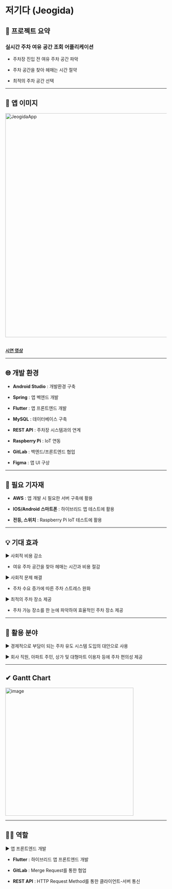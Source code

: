 # 저기다 (Jeogida)


##  📝 프로젝트 요약
### 실시간 주차 여유 공간 조회 어플리케이션
- 주차장 진입 전 여유 주차 공간 파악

- 주차 공간을 찾아 헤매는 시간 절약

- 최적의 주차 공간 선택

---

## 📱 앱 이미지
<img width="700" alt="JeogidaApp" src="https://github.com/junhjun/Jeogida/assets/53384975/20a22254-2f8b-41f0-9b63-e6a907b60c31">

<br>
<br>

[**시연 영상**](https://drive.google.com/file/d/1fvL2ss0lniIh-7sHLaJ8V1AyK1Qd1yP9/view?usp=sharing)

---

## 🌐 개발 환경
- **Android Studio** : 개발환경 구축

- **Spring** : 앱 벡엔드 개발

- **Flutter** : 앱 프론트엔드 개발

- **MySQL** : 데이터베이스 구축

- **REST API** : 주차장 시스템과의 연계

- **Raspberry Pi** : IoT 연동

- **GitLab** : 백엔드/프론트엔드 협업

- **Figma** : 앱 UI 구상

---

## 🔨 필요 기자재
- **AWS** : 앱 개발 시 필요한 서버 구축에 활용

- **IOS/Android 스마트폰** : 하이브리드 앱 테스트에 활용

- **전등, 스위치** : Raspberry Pi IoT 테스트에 활용

---

## 💡 기대 효과
▶ 사회적 비용 감소
- 여유 주차 공간을 찾아 헤매는 시간과 비용 절감

▶ 사회적 문제 해결
- 주차 수요 증가에 따른 주차 스트레스 완화

▶ 최적의 주차 장소 제공
- 주차 가능 장소를 한 눈에 파악하여 효율적인 주차 장소 제공

---

## 🧐 활용 분야
▶ 경제적으로 부담이 되는 주차 유도 시스템 도입의 대안으로 사용

▶ 회사 직원, 아파트 주민, 상가 및 대형마트 이용자 등에 주차 편의성 제공

---

## ✔ Gantt Chart
<img width="400" alt="image" src="https://github.com/junhjun/Jeogida/assets/53384975/6021f26c-15fb-4ecf-b737-25ff2c81b65e">

---

## 🧑‍💻 역할
▶ 앱 프론트엔드 개발
- **Flutter** : 하이브리드 앱 프론트엔드 개발

- **GitLab** : Merge Request를 통한 협업

- **REST API** : HTTP Request Method를 통한 클라이언트-서버 통신
